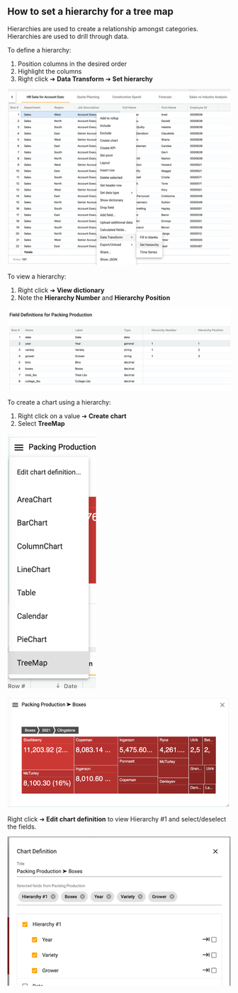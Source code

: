 ## How to set a hierarchy for a tree map

Hierarchies are used to create a relationship amongst categories.  Hierarchies are used to drill through data.

To define a hierarchy:
1.  Position columns in the desired order
2.  Highlight the columns
3.	Right click ➔ **Data Transform** ➔ **Set hierarchy**

<img src="../assets/hierarchy.png"  style="width:600px" class="border"></img>

To view a hierarchy:
1.	Right click ➔ **View dictionary**
2.	Note the **Hierarchy Number** and **Hierarchy Position** 

<img src="../assets/hierarchy_view.png"  style="width:600px" class="border"></img>

To create a chart using a hierarchy:
1.	Right click on a value ➔ **Create chart**
2.	Select **TreeMap**

<img src="../assets/hierarchy_tree.png"  style="width:200px" class="border"></img>

<img src="../assets/hierarchy_treemap.png"  style="width:600px" class="border"></img>

Right click ➔ **Edit chart definition** to view Hierarchy #1 and select/deselect the fields.

<img src="../assets/hierarchy_config.png"  style="width:600px" class="border"></img>
